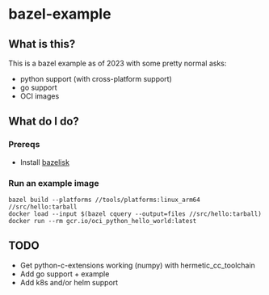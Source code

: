 # bazel-example

## What is this?

This is a bazel example as of 2023 with some pretty normal asks:
* python support (with cross-platform support)
* go support
* OCI images

## What do I do?

### Prereqs
* Install [bazelisk](https://github.com/bazelbuild/bazelisk)

### Run an example image

```
bazel build --platforms //tools/platforms:linux_arm64 //src/hello:tarball
docker load --input $(bazel cquery --output=files //src/hello:tarball)
docker run --rm gcr.io/oci_python_hello_world:latest
```

## TODO

* Get python-c-extensions working (numpy) with hermetic_cc_toolchain
* Add go support + example
* Add k8s and/or helm support

